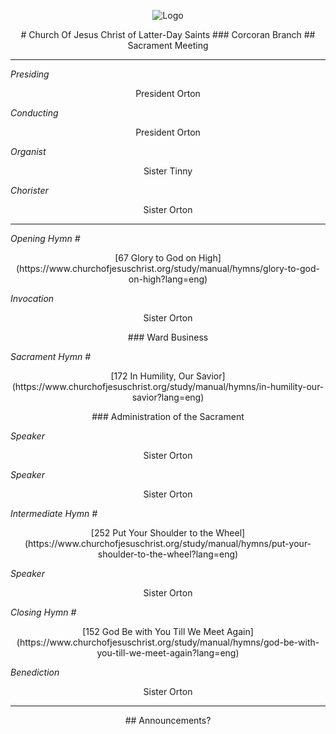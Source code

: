 <p align="center">
  <img src="https://www.churchofjesuschrist.org/imgs/0eaee043c81a11ed871feeeeac1e81b4340d3ef4/full/%21640%2C/0/default" alt="Logo">
</p>

<div align="center">
  # Church Of Jesus Christ of Latter-Day Saints  
  ### Corcoran Branch  
  ## Sacrament Meeting  
</div>

---

*Presiding*  
<p align="center">President Orton</p>

*Conducting*  
<p align="center">President Orton</p>

*Organist*  
<p align="center">Sister Tinny</p>

*Chorister*  
<p align="center">Sister Orton</p>

---

*Opening Hymn #*  
<p align="center">
  [67 Glory to God on High](https://www.churchofjesuschrist.org/study/manual/hymns/glory-to-god-on-high?lang=eng)
</p>

*Invocation*  
<p align="center">Sister Orton</p>

<div align="center">
  ### Ward Business
</div>

*Sacrament Hymn #*  
<p align="center">
  [172 In Humility, Our Savior](https://www.churchofjesuschrist.org/study/manual/hymns/in-humility-our-savior?lang=eng)
</p>

<div align="center">
  ### Administration of the Sacrament
</div>

*Speaker*  
<p align="center">Sister Orton</p>

*Speaker*  
<p align="center">Sister Orton</p>

*Intermediate Hymn #*  
<p align="center">
  [252 Put Your Shoulder to the Wheel](https://www.churchofjesuschrist.org/study/manual/hymns/put-your-shoulder-to-the-wheel?lang=eng)
</p>

*Speaker*  
<p align="center">Sister Orton</p>

*Closing Hymn #*  
<p align="center">
  [152 God Be with You Till We Meet Again](https://www.churchofjesuschrist.org/study/manual/hymns/god-be-with-you-till-we-meet-again?lang=eng)
</p>

*Benediction*  
<p align="center">Sister Orton</p>

---

<div align="center">
  ## Announcements?
</div>
